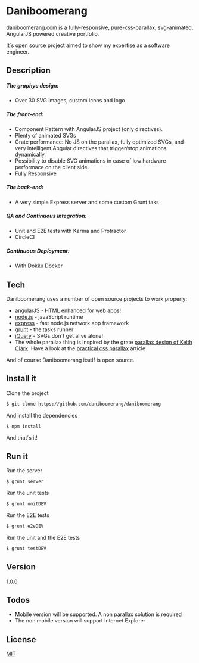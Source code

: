 # Daniboomerang

[daniboomerang.com] is a fully-responsive, pure-css-parallax, svg-animated, AngularJS powered creative portfolio.

It´s open source project aimed to show my expertise as a software engineer.

## Description

##### The graphyc design: 
- Over 30 SVG images, custom icons and logo

##### The front-end: 
- Component Pattern with AngularJS project (only directives). 
- Plenty of animated SVGs
- Grate performance: No JS on the parallax, fully optimized SVGs, and very intelligent Angular directives that trigger/stop animations dynamically.
- Possibility to disable SVG animations in case of low hardware performace on the client side.
- Fully Responsive

##### The back-end: 
- A very simple Express server and some custom Grunt taks

##### QA and Continuous Integration:
- Unit and E2E tests with Karma and Protractor
- CircleCI

##### Continuous Deployment:
- With Dokku Docker

## Tech
Daniboomerang uses a number of open source projects to work properly:
* [angularJS] - HTML enhanced for web apps!
* [node.js] - javaScript runtime
* [express] - fast node.js network app framework
* [grunt] - the tasks runner
* [jQuery] - SVGs don´t get alive alone!
* The whole parallax thing is inspired by the grate [parallax design of Keith Clark]. Have a look at the  [practical css parallax] article

And of course Daniboomerang itself is open source.

## Install it

Clone the project
```sh
$ git clone https://github.com/daniboomerang/daniboomerang
```
And install the dependencies
```sh
$ npm install
```
And that´s it!

## Run it

Run the server
```sh
$ grunt server
```
Run the unit tests
```sh
$ grunt unitDEV
```
Run the E2E tests
```sh
$ grunt e2eDEV
```
Run the unit and the E2E tests
```sh
$ grunt testDEV
```

## Version
1.0.0

## Todos

 - Mobile version will be supported. A non parallax solution is required 
 - The non mobile version will support Internet Explorer

License
----

[MIT]

   [daniboomerang.com]: <http://www.daniboomerang.com>
   [git-repo-url]: <https://github.com/daniboomerang/daniboomerang>
   [node.js]: <http://nodejs.org>
   [jQuery]: <http://jquery.com>
   [express]: <http://expressjs.com>
   [angularJS]: <http://angularjs.org>
   [grunt]: <http://gruntjs.com>
   [parallax design of Keith Clark]: <http://keithclark.co.uk/articles/pure-css-parallax-websites/>
   [practical css parallax]: <http://keithclark.co.uk/articles/practical-css-parallax/>
   [MIT]: <https://github.com/daniboomerang/daniboomerang/blob/master/LICENSE>


